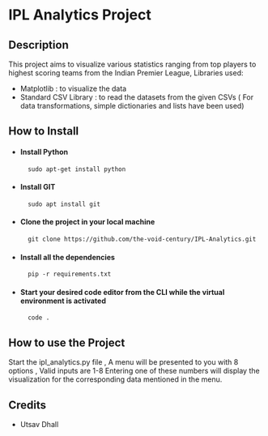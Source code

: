 # IPL  Analytics Project

##  Description
This project aims to visualize various statistics ranging from top players to highest scoring teams from the Indian Premier League,
Libraries used:

- Matplotlib : to visualize the data
- Standard CSV Library : to read the datasets from the given CSVs
( For data transformations, simple dictionaries and lists have been used)

## How to Install

 - #### Install Python
		 sudo apt-get install python
 - #### Install GIT
		 sudo apt install git
- #### Clone the project in your local machine
		git clone https://github.com/the-void-century/IPL-Analytics.git
- #### Install all the dependencies
		pip -r requirements.txt
- #### Start your desired code editor from the CLI while the virtual environment is activated
		code .

## How to use the Project
Start the ipl_analytics.py file , A menu will be presented to you with 8 options , Valid inputs are 1-8
Entering one of these numbers will display the visualization for the corresponding data mentioned in the menu.

## Credits
- Utsav Dhall


